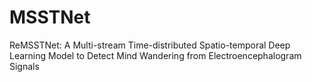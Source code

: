 # MSSTNet
ReMSSTNet: A Multi-stream Time-distributed Spatio-temporal Deep Learning Model to Detect Mind Wandering from Electroencephalogram Signals
